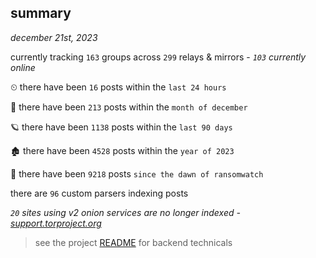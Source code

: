 
## summary
_december 21st, 2023_

currently tracking `163` groups across `299` relays & mirrors - _`103` currently online_

⏲ there have been `16` posts within the `last 24 hours`

🦈 there have been `213` posts within the `month of december`

🪐 there have been `1138` posts within the `last 90 days`

🏚 there have been `4528` posts within the `year of 2023`

🦕 there have been `9218` posts `since the dawn of ransomwatch`

there are `96` custom parsers indexing posts

_`20` sites using v2 onion services are no longer indexed - [support.torproject.org](https://support.torproject.org/onionservices/v2-deprecation/)_

> see the project [README](https://github.com/joshhighet/ransomwatch#ransomwatch--) for backend technicals
